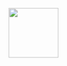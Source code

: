 <p align="center">
  <img src="https://github.com/user-attachments/assets/16f7e3d7-b306-48ab-a1a9-78d3b1f4529f" width="100"/>
</p>
